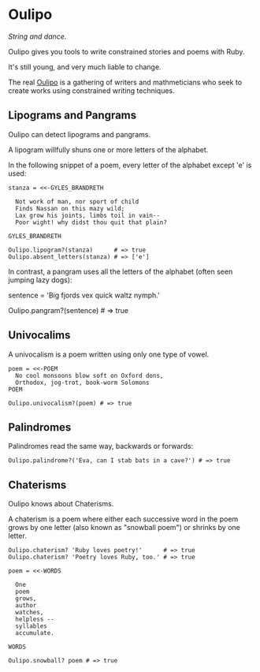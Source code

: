 # Oulipo

_String and dance._

Oulipo gives you tools to write constrained stories and poems with Ruby.

It's still young, and very much liable to change.

The real [Oulipo](http://en.wikipedia.org/wiki/Oulipo) is a gathering of writers and mathmeticians who seek to create works using constrained writing techniques.

## Lipograms and Pangrams

Oulipo can detect lipograms and pangrams.

A lipogram willfully shuns one or more letters of the alphabet.

In the following snippet of a poem, every letter of the alphabet except 'e' is used:

    stanza = <<-GYLES_BRANDRETH
  
      Not work of man, nor sport of child
      Finds Nassan on this mazy wild;
      Lax grow his joints, limbs toil in vain--
      Poor wight! why didst thou quit that plain?
  
    GYLES_BRANDRETH
  
    Oulipo.lipogram?(stanza)      # => true
    Oulipo.absent_letters(stanza) # => ['e']

In contrast, a pangram uses all the letters of the alphabet (often seen jumping lazy dogs):

  sentence = 'Big fjords vex quick waltz nymph.'
  
  Oulipo.pangram?(sentence) # => true

## Univocalims

A univocalism is a poem written using only one type of vowel.

    poem = <<-POEM
      No cool monsoons blow soft on Oxford dons,
      Orthodox, jog-trot, book-worm Solomons
    POEM

    Oulipo.univocalism?(poem) # => true

## Palindromes

Palindromes read the same way, backwards or forwards:

    Oulipo.palindrome?('Eva, can I stab bats in a cave?') # => true

## Chaterisms

Oulipo knows about Chaterisms.

A chaterism is a poem where either each successive word in the poem grows by one letter (also known as "snowball poem") or shrinks by one letter.

    Oulipo.chaterism? 'Ruby loves poetry!'      # => true
    Oulipo.chaterism? 'Poetry loves Ruby, too.' # => true
  
    poem = <<-WORDS  
    
      One
      poem
      grows,
      author
      watches,
      helpless --
      syllables
      accumulate.
    
    WORDS
  
    Oulipo.snowball? poem # => true
